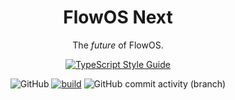 <div align="center">

  # FlowOS Next
  The *future* of FlowOS.

  [![TypeScript Style Guide](https://cdn.rawgit.com/standard/standard/master/badge.svg)](https://github.com/standard/ts-standard)

  ![GitHub](https://img.shields.io/github/license/Flow-Works/FlowOS-2.0?style=flat)
  [![build](https://github.com/Flow-Works/FlowOS-2.0/actions/workflows/build.yml/badge.svg)](https://github.com/Flow-Works/FlowOS-2.0/actions/workflows/build.yml)
  ![GitHub commit activity (branch)](https://img.shields.io/github/commit-activity/t/Flow-Works/FlowOS-2.0)


</div>